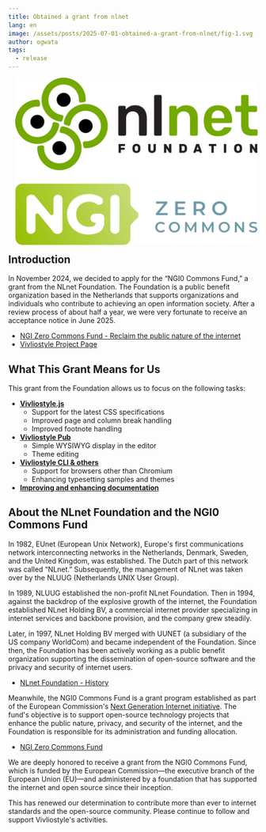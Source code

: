 ```yaml
---
title: Obtained a grant from nlnet
lang: en
image: /assets/posts/2025-07-01-obtained-a-grant-from-nlnet/fig-1.svg
author: ogwata
tags:
  - release
---
```


<div style="float: right; margin: 0 0 1em 1em;"><img src="/assets/posts/2025-07-01-obtained-a-grant-from-nlnet/fig-1.svg" alt="NLnet" style="width: 500px;" /></div>


## Introduction

In November 2024, we decided to apply for the “NGI0 Commons Fund,” a grant from the NLnet Foundation. The Foundation is a public benefit organization based in the Netherlands that supports organizations and individuals who contribute to achieving an open information society. After a review process of about half a year, we were very fortunate to receive an acceptance notice in June 2025.

- [NGI Zero Commons Fund - Reclaim the public nature of the internet](https://nlnet.nl/commonsfund/)
- [Vivliostyle Project Page](https://nlnet.nl/project/Vivliostyle/)

## What This Grant Means for Us

This grant from the Foundation allows us to focus on the following tasks:

- **[Vivliostyle.js](https://github.com/vivliostyle/vivliostyle.js)**
  - Support for the latest CSS specifications
  - Improved page and column break handling
  - Improved footnote handling
- **[Vivliostyle Pub](https://github.com/vivliostyle/vivliostyle-pub)**
  - Simple WYSIWYG display in the editor
  - Theme editing
- **[Vivliostyle CLI & others](https://github.com/vivliostyle/vivliostyle-cli)**
  - Support for browsers other than Chromium
  - Enhancing typesetting samples and themes
- **[Improving and enhancing documentation](https://github.com/vivliostyle/docs.vivliostyle.org)**

## About the NLnet Foundation and the NGI0 Commons Fund

In 1982, EUnet (European Unix Network), Europe's first communications network interconnecting networks in the Netherlands, Denmark, Sweden, and the United Kingdom, was established. The Dutch part of this network was called “NLnet.” Subsequently, the management of NLnet was taken over by the NLUUG (Netherlands UNIX User Group).

In 1989, NLUUG established the non-profit NLnet Foundation. Then in 1994, against the backdrop of the explosive growth of the internet, the Foundation established NLnet Holding BV, a commercial internet provider specializing in internet services and backbone provision, and the company grew steadily.

Later, in 1997, NLnet Holding BV merged with UUNET (a subsidiary of the US company WorldCom) and became independent of the Foundation. Since then, the Foundation has been actively working as a public benefit organization supporting the dissemination of open-source software and the privacy and security of internet users.

- [NLnet Foundation - History](https://nlnet.nl/foundation/history/)

Meanwhile, the NGI0 Commons Fund is a grant program established as part of the European Commission's [Next Generation Internet initiative](https://digital-strategy.ec.europa.eu/en/policies/next-generation-internet-initiative). The fund's objective is to support open-source technology projects that enhance the public nature, privacy, and security of the internet, and the Foundation is responsible for its administration and funding allocation.

- [NGI Zero Commons Fund](https://nlnet.nl/thema/NGI0CommonsFund.html)

We are deeply honored to receive a grant from the NGI0 Commons Fund, which is funded by the European Commission—the executive branch of the European Union (EU)—and administered by a foundation that has supported the internet and open source since their inception.

This has renewed our determination to contribute more than ever to internet standards and the open-source community. Please continue to follow and support Vivliostyle's activities.